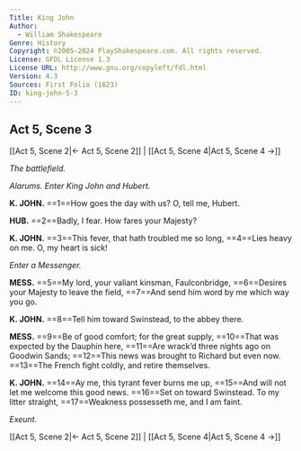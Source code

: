 ```yaml
---
Title: King John
Author: 
  - William Shakespeare
Genre: History
Copyright: ©2005-2024 PlayShakespeare.com. All rights reserved.
License: GFDL License 1.3
License URL: http://www.gnu.org/copyleft/fdl.html
Version: 4.3
Sources: First Folio (1623)
ID: king-john-5-3
---
```


## Act 5, Scene 3
[[Act 5, Scene 2|← Act 5, Scene 2]] | [[Act 5, Scene 4|Act 5, Scene 4 →]]

*The battlefield.*

*Alarums. Enter King John and Hubert.*

**K. JOHN.**
==1==How goes the day with us? O, tell me, Hubert.

**HUB.**
==2==Badly, I fear. How fares your Majesty?

**K. JOHN.**
==3==This fever, that hath troubled me so long,
==4==Lies heavy on me. O, my heart is sick!

*Enter a Messenger.*

**MESS.**
==5==My lord, your valiant kinsman, Faulconbridge,
==6==Desires your Majesty to leave the field,
==7==And send him word by me which way you go.

**K. JOHN.**
==8==Tell him toward Swinstead, to the abbey there.

**MESS.**
==9==Be of good comfort; for the great supply,
==10==That was expected by the Dauphin here,
==11==Are wrack’d three nights ago on Goodwin Sands;
==12==This news was brought to Richard but even now.
==13==The French fight coldly, and retire themselves.

**K. JOHN.**
==14==Ay me, this tyrant fever burns me up,
==15==And will not let me welcome this good news.
==16==Set on toward Swinstead. To my litter straight,
==17==Weakness possesseth me, and I am faint.

*Exeunt.*

[[Act 5, Scene 2|← Act 5, Scene 2]] | [[Act 5, Scene 4|Act 5, Scene 4 →]]